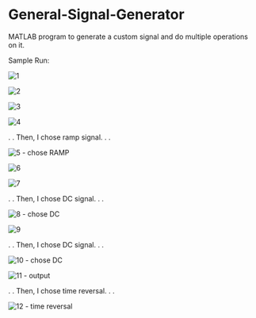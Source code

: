 # General-Signal-Generator
MATLAB program to generate a custom signal and do multiple operations on it.

Sample Run:

![1](https://user-images.githubusercontent.com/90573502/149621682-23338811-80af-4744-90ef-516963b515e1.jpg)

![2](https://user-images.githubusercontent.com/90573502/149621685-437d48c1-90aa-4608-bcf5-68d3e3f08a29.jpg)

![3](https://user-images.githubusercontent.com/90573502/149621695-4f848e3c-ec89-4800-bde5-d5c36d5c2495.jpg)

![4](https://user-images.githubusercontent.com/90573502/149621697-b0caa5ce-7cf5-48a3-8d55-da38d1e1ed76.jpg)

.
.
Then, I chose ramp signal.
.
.

![5 - chose RAMP](https://user-images.githubusercontent.com/90573502/149621699-f09c9d9e-6c29-44d1-9fe8-2a6122361f4d.jpg)

![6](https://user-images.githubusercontent.com/90573502/149621732-0e0dbe00-0d4d-4abc-b71e-12a1a76af77c.jpg)

![7](https://user-images.githubusercontent.com/90573502/149621733-9f301af6-8650-4e38-bdee-4c8e3ab7b604.jpg)

.
.
Then, I chose DC signal.
.
.

![8 - chose DC](https://user-images.githubusercontent.com/90573502/149621734-7a04edb0-a588-4b74-9f15-421be721c2f8.jpg)

![9](https://user-images.githubusercontent.com/90573502/149621742-6a0542aa-6220-4fdb-9104-ec7f8b8eaccb.jpg)

.
.
Then, I chose DC signal.
.
.

![10 - chose DC](https://user-images.githubusercontent.com/90573502/149621743-39204153-66dd-4f28-8fee-046b7747d751.jpg)

![11 - output](https://user-images.githubusercontent.com/90573502/149621770-6648b4e1-2e86-4b94-8939-fa9593d1bdbb.jpg)

.
.
Then, I chose time reversal.
.
.

![12 - time reversal](https://user-images.githubusercontent.com/90573502/149621772-ca944ef9-5967-4390-b88b-b0cd854d1130.jpg)


